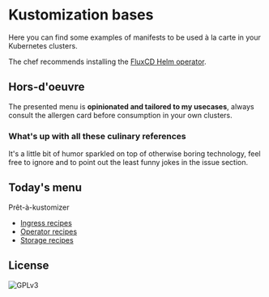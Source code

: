 # Kustomization bases

Here you can find some examples of manifests to be used à la carte in your Kubernetes clusters.

The chef recommends installing the [FluxCD Helm operator](https://github.com/fluxcd/helm-operator).

## Hors-d'oeuvre

The presented menu is __opinionated and tailored to my usecases__, always consult the allergen card before consumption in your own clusters.

### What's up with all these culinary references

It's a little bit of humor sparkled on top of otherwise boring technology, feel free to ignore and to point out the least funny jokes in the issue section.

## Today's menu

Prêt-à-kustomizer

* [Ingress recipes](ingress/README.md)
* [Operator recipes](operator/README.md)
* [Storage recipes](storage/README.md)

## License

![GPLv3](https://www.gnu.org/graphics/gplv3-with-text-136x68.png)
